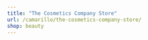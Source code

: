 ```yaml
---
title: "The Cosmetics Company Store"
url: /camarillo/the-cosmetics-company-store/
shop: beauty
---
```

